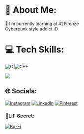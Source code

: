 # 💫 About Me:
🌱 I’m currently learning at 42Firenze<br>Cyberpunk style addict :D

# 💻 Tech Skills:
![C](https://img.shields.io/badge/c-%2300599C.svg?style=flat&logo=c&logoColor=white) ![C++](https://img.shields.io/badge/c++-%2300599C.svg?style=flat&logo=c%2B%2B&logoColor=white)

[![](https://visitcount.itsvg.in/api?id=gmattei&icon=0&color=0)](https://visitcount.itsvg.in)

## 🌐 Socials:
[![Instagram](https://img.shields.io/badge/Instagram-%23E4405F.svg?logo=Instagram&logoColor=white)](https://instagram.com/@arkarayn) [![LinkedIn](https://img.shields.io/badge/LinkedIn-%230077B5.svg?logo=linkedin&logoColor=white)](https://linkedin.com/in/https://www.linkedin.com/in/giovanni-mattei-7a74b8265) [![Pinterest](https://img.shields.io/badge/Pinterest-%23E60023.svg?logo=Pinterest&logoColor=white)](https://pinterest.com/Arkarayn_) 

  ### 💞Lil' Secret:
  [![Ko-Fi](https://img.shields.io/badge/Ko--fi-F16061?style=for-the-badge&logo=ko-fi&logoColor=white)](https://ko-fi.com/https://ko-fi.com/arkarayn) 
